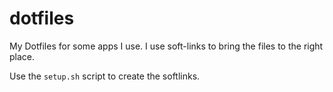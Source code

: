 # dotfiles
My Dotfiles for some apps I use. I use soft-links to bring the files to the right place.

Use the `setup.sh` script to create the softlinks.
